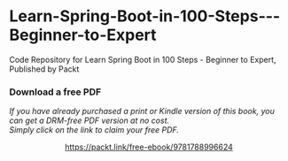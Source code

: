 # Learn-Spring-Boot-in-100-Steps---Beginner-to-Expert
Code Repository for Learn Spring Boot in 100 Steps - Beginner to Expert, Published by Packt
### Download a free PDF

 <i>If you have already purchased a print or Kindle version of this book, you can get a DRM-free PDF version at no cost.<br>Simply click on the link to claim your free PDF.</i>
<p align="center"> <a href="https://packt.link/free-ebook/9781788996624">https://packt.link/free-ebook/9781788996624 </a> </p>